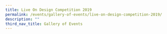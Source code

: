 ```yaml
---
title: Live On Design Competition 2019
permalink: /events/gallery-of-events/live-on-design-competition-2019/
description: ""
third_nav_title: Gallery of Events
---
```

